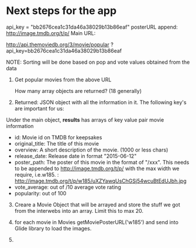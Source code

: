 # Next steps for the app
api_key = "bb2676cea1c31da46a38029b13b86eaf"
posterURL append: http://image.tmdb.org/t/p/
Main URL: 

http://api.themoviedb.org/3/movie/popular
?api_key=bb2676cea1c31da46a38029b13b86eaf

NOTE: Sorting will be done based on pop and vote values obtained from the data

1. Get popular movies from the above URL
    
    How many array objects are returned? (18 generally)

2. Returned: JSON object with all the information in it. The following key's are important for us:

Under the main object, **results** has arrays of key value pair movie information

* id: Movie id on TMDB for keepsakes
* original_title: The title of this movie
* overview: A short description of the movie. (1000 or less chars)
* release_date: Release date in format "2015-06-12"
* poster_path: The poster of this movie in the format of "/xxx". This needs to be appended to http://image.tmdb.org/t/p/ with the max width we require, i.e.w185. : http://image.tmdb.org/t/p/w185/uXZYawqUsChGSj54wcuBtEdUJbh.jpg
* vote_average: out of /10 average vote rating
* popularity: out of 100


3. Creare a Movie Object that will be arrayed and store the stuff we got from the interwebs into an array. Limit this to max 20.

4. for each movie in Movies getMoviePosterURL('w185') and send into Glide library to load the images.

5. 
